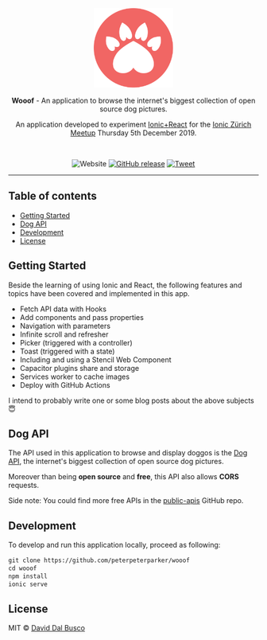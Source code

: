<div align="center">
  <a href="https://wooof.ch"><img src="public/assets/icon/wooof-logo.svg" alt="Wooof logo" height="160"></a>
  
  <br/>
  
  <p><strong>Wooof</strong> - An application to browse the internet's biggest collection of open source dog pictures.</p>
  
  <p>An application developed to experiment <a href="https://ionicframework.com/docs/react">Ionic+React</a> for the <a href="https://www.meetup.com/fr-FR/Ionic-Zurich/events/265767496/">Ionic Zürich Meetup</a> Thursday 5th December 2019.</p>
  
  <br/>
  
  ![Website](https://img.shields.io/website?label=Progressive%20Web%20Apps&url=https%3A%2F%2Fdeckdeckgo.com)
  [![GitHub release](https://img.shields.io/github/release/peterpeterparker/wooof/all?logo=GitHub)](https://github.com/peterpeterparker/wooof/releases/latest)
  [![Tweet](https://img.shields.io/twitter/url?url=https%3A%2F%2Fwooof.ch)](https://twitter.com/intent/tweet?url=https%3A%2F%2Fwooof.ch&text=Woof+-+An+application+to+browse+the+internet%27s+biggest+collection+of+open+source+dog+pictures.)
</div>

---


## Table of contents

- [Getting Started](#getting-started)
- [Dog API](#dog-api)
- [Development](#development)
- [License](#license)

## Getting Started

Beside the learning of using Ionic and React, the following features and topics have been covered and implemented in this app.

- Fetch API data with Hooks
- Add components and pass properties
- Navigation with parameters
- Infinite scroll and refresher
- Picker (triggered with a controller)
- Toast (triggered with a state)
- Including and using a Stencil Web Component
- Capacitor plugins share and storage
- Services worker to cache images
- Deploy with GitHub Actions

I intend to probably write one or some blog posts about the above subjects 😇

## Dog API

The API used in this application to browse and display doggos is the [Dog API](https://dog.ceo/dog-api/), the internet's biggest collection of open source dog pictures.

Moreover than being **open source** and **free**, this API also allows **CORS** requests.

Side note: You could find more free APIs in the [public-apis](https://github.com/public-apis/public-apis) GitHub repo.

## Development

To develop and run this application locally, proceed as following:

```
git clone https://github.com/peterpeterparker/wooof
cd wooof
npm install
ionic serve
```

## License

MIT © [David Dal Busco]

[David Dal Busco]: https://daviddalbusco.com
